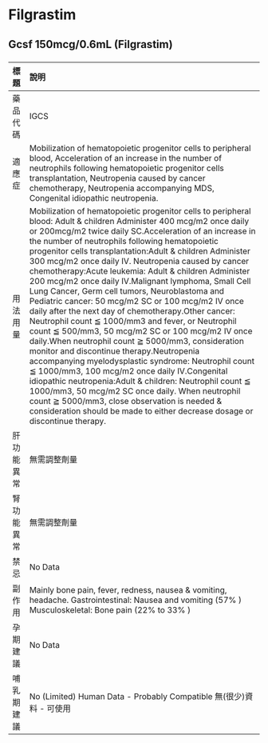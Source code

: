 # Filgrastim

## Gcsf 150mcg/0.6mL (Filgrastim)

##### 

| 標題       | 說明                                                                                                                                                                                                                                                                                                                                                                                                                                                                                                                                                                                                                                                                                                                                                                                                                                                                                                                                                                                                                                                                                                                                                                                                  |
|:-----------|:------------------------------------------------------------------------------------------------------------------------------------------------------------------------------------------------------------------------------------------------------------------------------------------------------------------------------------------------------------------------------------------------------------------------------------------------------------------------------------------------------------------------------------------------------------------------------------------------------------------------------------------------------------------------------------------------------------------------------------------------------------------------------------------------------------------------------------------------------------------------------------------------------------------------------------------------------------------------------------------------------------------------------------------------------------------------------------------------------------------------------------------------------------------------------------------------------|
| 藥品代碼   | IGCS                                                                                                                                                                                                                                                                                                                                                                                                                                                                                                                                                                                                                                                                                                                                                                                                                                                                                                                                                                                                                                                                                                                                                                                                  |
| 適應症     | Mobilization of hematopoietic progenitor cells to peripheral blood, Acceleration of an increase in the number of neutrophils following hematopoietic progenitor cells transplantation, Neutropenia caused by cancer chemotherapy, Neutropenia accompanying MDS, Congenital idiopathic neutropenia.                                                                                                                                                                                                                                                                                                                                                                                                                                                                                                                                                                                                                                                                                                                                                                                                                                                                                                    |
| 用法用量   | Mobilization of hematopoietic progenitor cells to peripheral blood: Adult & children Administer 400 mcg/m2 once daily or 200mcg/m2 twice daily SC.Acceleration of an increase in the number of neutrophils following hematopoietic progenitor cells transplantation:Adult & children Administer 300 mcg/m2 once daily IV. Neutropenia caused by cancer chemotherapy:Acute leukemia: Adult & children Administer 200 mcg/m2 once daily IV.Malignant lymphoma, Small Cell Lung Cancer, Germ cell tumors, Neuroblastoma and Pediatric cancer: 50 mcg/m2 SC or 100 mcg/m2 IV once daily after the next day of chemotherapy.Other cancer: Neutrophil count ≦ 1000/mm3 and fever, or Neutrophil count ≦ 500/mm3, 50 mcg/m2 SC or 100 mcg/m2 IV once daily.When neutrophil count ≧ 5000/mm3, consideration monitor and discontinue therapy.Neutropenia accompanying myelodysplastic syndrome: Neutrophil count ≦ 1000/mm3, 100 mcg/m2 once daily IV.Congenital idiopathic neutropenia:Adult & children: Neutrophil count ≦ 1000/mm3, 50 mcg/m2 SC once daily. When neutrophil count ≧ 5000/mm3, close observation is needed & consideration should be made to either decrease dosage or discontinue therapy. |
| 肝功能異常 | 無需調整劑量                                                                                                                                                                                                                                                                                                                                                                                                                                                                                                                                                                                                                                                                                                                                                                                                                                                                                                                                                                                                                                                                                                                                                                                          |
| 腎功能異常 | 無需調整劑量                                                                                                                                                                                                                                                                                                                                                                                                                                                                                                                                                                                                                                                                                                                                                                                                                                                                                                                                                                                                                                                                                                                                                                                          |
| 禁忌       | No Data                                                                                                                                                                                                                                                                                                                                                                                                                                                                                                                                                                                                                                                                                                                                                                                                                                                                                                                                                                                                                                                                                                                                                                                               |
| 副作用     | Mainly bone pain, fever, redness, nausea & vomiting, headache. Gastrointestinal: Nausea and vomiting (57% ) Musculoskeletal: Bone pain (22% to 33% )                                                                                                                                                                                                                                                                                                                                                                                                                                                                                                                                                                                                                                                                                                                                                                                                                                                                                                                                                                                                                                                  |
| 孕期建議   | No Data                                                                                                                                                                                                                                                                                                                                                                                                                                                                                                                                                                                                                                                                                                                                                                                                                                                                                                                                                                                                                                                                                                                                                                                               |
| 哺乳期建議 | No (Limited) Human Data - Probably Compatible 無(很少)資料 - 可使用                                                                                                                                                                                                                                                                                                                                                                                                                                                                                                                                                                                                                                                                                                                                                                                                                                                                                                                                                                                                                                                                                                                                   |

